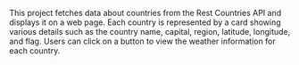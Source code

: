 This project fetches data about countries from the Rest Countries API and displays it on a web page. Each country is represented by a card showing various details such as the country name, capital, region, latitude, longitude, and flag. Users can click on a button to view the weather information for each country.
